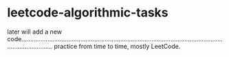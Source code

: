 # leetcode-algorithmic-tasks

later will add a new code..............................................................................................................................................
practice from time to time,
mostly LeetCode.


